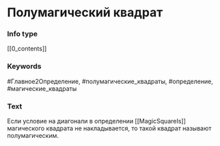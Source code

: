# Полумагический квадрат
### Info type
[[0_contents]]
### Keywords
#Главное2Определение, #полумагические_квадраты, #определение, #магические_квадраты
### Text
Если условие на диагонали в определении [[MagicSquareIs]] магического квадрата не накладывается, то такой квадрат называют полумагическим.